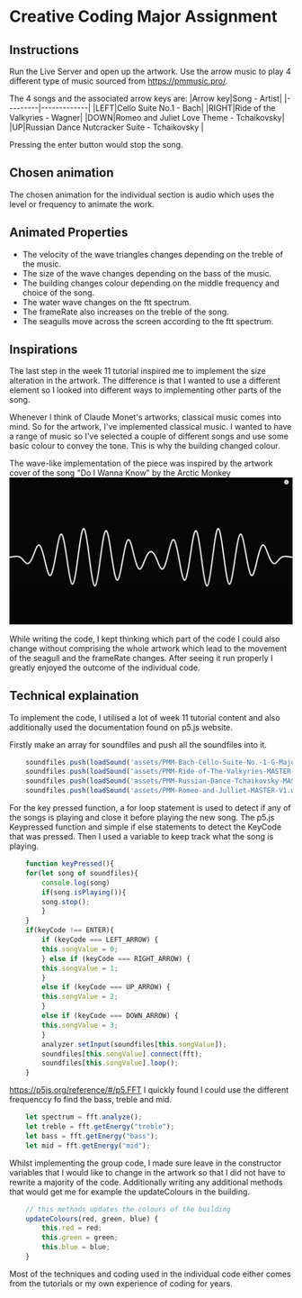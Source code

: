 # Creative Coding Major Assignment

## Instructions

Run the Live Server and open up the artwork.
Use the arrow music to play 4 different type of music sourced from <https://pmmusic.pro/>.

The 4 songs and the associated arrow keys are:
|Arrow key|Song - Artist|
|---------|-------------|
|LEFT|Cello Suite No.1 - Bach|
|RIGHT|Ride of the Valkyries - Wagner|
|DOWN|Romeo and Juliet Love Theme - Tchaikovsky|
|UP|Russian Dance Nutcracker Suite - Tchaikovsky |

Pressing the enter button would stop the song.

## Chosen animation

The chosen animation for the individual section is audio which uses the level or frequency to animate the work.

## Animated Properties

- The velocity of the wave triangles changes depending on the treble of the music.
- The size of the wave changes depending on the bass of the music.
- The building changes colour depending on the middle frequency and choice of the song.
- The water wave changes on the ftt spectrum.
- The frameRate also increases on the treble of the song.
- The seagulls move across the screen according to the ftt spectrum.

## Inspirations

The last step in the week 11 tutorial inspired me to implement the size alteration in the artwork. The difference is that I wanted to use a different element so I looked into different ways to implementing other parts of the song.

Whenever I think of Claude Monet's artworks, classical music comes into mind. So for the artwork, I've implemented classical music. I wanted to have a range of music so I've selected a couple of different songs and use some basic colour to convey the tone. This is why the building changed colour.

The wave-like implementation of the piece was inspired by the artwork cover of the song "Do I Wanna Know" by the Arctic Monkey
![Arctic Monkey Music Video](inspirations/ArcticMonkeys.PNG)

While writing the code, I kept thinking which part of the code I could also change without comprising the whole artwork which lead to the movement of the seagull and the frameRate changes.
After seeing it run properly I greatly enjoyed the outcome of the individual code.

## Technical explaination

To implement the code, I utilised a lot of week 11 tutorial content and also additionally used the documentation found on p5.js website.

Firstly make an array for soundfiles and push all the soundfiles into it.

``` js
    soundfiles.push(loadSound('assets/PMM-Bach-Cello-Suite-No.-1-G-Major-MASTER_V1.wav'));
    soundfiles.push(loadSound('assets/PMM-Ride-of-The-Valkyries-MASTER-V1.wav'));
    soundfiles.push(loadSound('assets/PMM-Russian-Dance-Tchaikovsky-MASTER-V1.wav'));
    soundfiles.push(loadSound('assets/PMM-Romeo-and-Julliet-MASTER-V1.wav'));
```

For the key pressed function, a for loop statement is used to detect if any of the songs is playing and close it before playing the new song. The p5.js Keypressed function and simple if else statements to detect the KeyCode that was pressed. Then I used a variable to keep track what the song is playing.

``` js
    function keyPressed(){
    for(let song of soundfiles){
        console.log(song)
        if(song.isPlaying()){
        song.stop();
        }
    }
    if(keyCode !== ENTER){
        if (keyCode === LEFT_ARROW) {
        this.songValue = 0;
        } else if (keyCode === RIGHT_ARROW) {
        this.songValue = 1;
        }
        else if (keyCode === UP_ARROW) {
        this.songValue = 2;
        }
        else if (keyCode === DOWN_ARROW) {
        this.songValue = 3;
        }
        analyzer.setInput(soundfiles[this.songValue]);
        soundfiles[this.songValue].connect(fft);
        soundfiles[this.songValue].loop();
    }
```

<https://p5js.org/reference/#/p5.FFT>
I quickly found I could use the different frequenccy fo find the bass, treble and mid.

``` js
    let spectrum = fft.analyze();
    let treble = fft.getEnergy("treble");
    let bass = fft.getEnergy("bass");
    let mid = fft.getEnergy("mid");
```

Whilst implementing the group code, I made sure leave in the constructor variables that I would like to change in the artwork so that I did not have to rewrite a majority of the code. Additionally writing any additional methods that would get me for example the updateColours in the building.

``` js
    // this methods updates the colours of the building
    updateColours(red, green, blue) {
        this.red = red;
        this.green = green;
        this.blue = blue;
    }
```

Most of the techniques and coding used in the individual code either comes from the tutorials or my own experience of coding for years.
